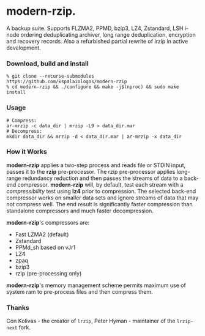 modern-rzip.
======================

A backup suite. Supports FLZMA2, PPMD, bzip3, LZ4, Zstandard, LSH i-node ordering deduplicating archiver, long range deduplication, encryption and recovery records. Also a refurbished partial rewrite of lrzip in active development.

### Download, build and install
```
% git clone --recurse-submodules https://github.com/kspalaiologos/modern-rzip
% cd modern-rzip && ./configure && make -j$(nproc) && sudo make install
```

### Usage
```
# Compress:
ar-mrzip -c data_dir | mrzip -L9 > data_dir.mar
# Decompress:
mkdir data_dir && mrzip -d < data_dir.mar | ar-mrzip -x data_dir
```

### How it Works
**modern-rzip** applies a two-step process and reads file or STDIN input, passes it to the **rzip**
pre-processor. The rzip pre-processor applies long-range redundancy reduction and then passes the
streams of data to a back-end compressor. **modern-rzip** will, by default, test each stream with
a *compressibility* test using **lz4** prior to compression. The selected back-end compressor works
on smaller data sets and ignore streams of data that may not compress well. The end result is
significantly faster compression than standalone compressors and much faster decompression.

**modern-rzip**'s compressors are:
* Fast LZMA2 (default)
* Zstandard
* PPMd_sh based on vJr1
* LZ4
* zpaq
* bzip3
* rzip (pre-processing only)

**modern-rzip**'s memory management scheme permits maximum use of system ram to pre-process files and then compress them.

### Thanks
Con Kolivas - the creator of `lrzip`, Peter Hyman - maintainer of the `lrzip-next` fork.
